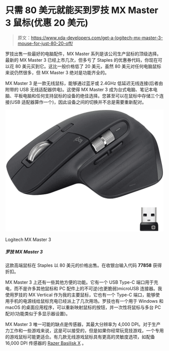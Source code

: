# 只需 80 美元就能买到罗技 MX Master 3 鼠标(优惠 20 美元)

> 原文：<https://www.xda-developers.com/get-a-logitech-mx-master-3-mouse-for-just-80-20-off/>

罗技出售一些最好的电脑配件，MX Master 系列是该公司生产鼠标的顶级选择。最新的 MX Master 3 已经上市几次，但多亏了 Staples 的优惠券代码，你现在可以花 80 美元买到它。这比一般价格低了 20 美元，虽然 80 美元对任何电脑鼠标来说仍然很多，但 MX Master 3 绝对是功能齐全的。

MX Master 3 是一款无线鼠标，能够通过蓝牙或 2.4GHz 低延迟无线连接(后者由附带的 USB 无线适配器供电)。这使得 MX Master 3 成为台式电脑、笔记本电脑、平板电脑和任何支持鼠标的设备的绝佳选择。您甚至可以在鼠标中存储三个连接(USB 适配器算作一个)，因此设备之间的切换并不总是需要重新配对。

 <picture>![This high-end mouse is on sale for $80 at Staples. Enter code <strong>77858</strong> at checkout to get the discount.](img/1a3c6b1a0e5595ec04f2038273711746.png)</picture> 

Logitech MX Master 3

##### 罗技 MX Master 3

这款高端鼠标在 Staples 以 80 美元的价格出售。在收银台输入代码 **77858** 获得折扣。

MX Master 3 上还有一些其他方便的功能。它有一个 USB Type-C 端口用于充电，而不是许多其他鼠标和 PC 配件上的不可逆(也更脆弱)microUSB 连接器。我使用罗技的 MX Vertical 作为我的主要鼠标，它也有一个 Type-C 端口，能够使用手机的电源线给鼠标充电已经派上了几次用场。罗技也有一个用于 Windows 和 macOS 的桌面应用程序，可以重新映射鼠标的按钮，并一次性将鼠标与多台 PC 配对(功能类似于多显示器设置)。

MX Master 3 唯一可能的缺点是传感器，其最大分辨率为 4,000 DPI。对于生产力工作和一些游戏来说，这是可以接受的，但是如果你经常玩竞技游戏，一个专用的游戏鼠标可能更适合。有几款无线游戏鼠标具有更高的灵敏度选项，如配备 16,000 DPI 传感器的 [Razer Basilisk X](https://www.amazon.com/Razer-Basilisk-HyperSpeed-Wireless-Gaming/dp/B07YPBQSCK?tag=xda-qpgojq5-20&ascsubtag=UUxdaUeUpU4906&asc_refurl=https%3A%2F%2Fwww.xda-developers.com%2Fget-a-logitech-mx-master-3-mouse-for-just-80-20-off%2F&asc_campaign=Short-Term) 。